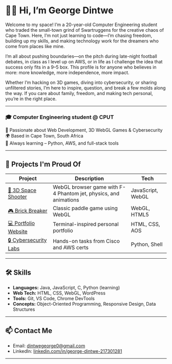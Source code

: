 # 👋🏽 Hi, I’m George Dintwe

Welcome to my space! I’m a 20-year-old Computer Engineering student who traded the small-town grind of Swartruggens for the creative chaos of Cape Town. Here, I’m not just learning to code—I’m chasing freedom, building up my skills, and making technology work for the dreamers who come from places like mine.

I’m all about pushing boundaries—on the pitch during late-night football debates, in class as I level up on AWS, or in life as I challenge the idea that success only fits in a 9–5 box. This profile is for anyone who believes in more: more knowledge, more independence, more impact. 

Whether I’m hacking on 3D games, diving into cybersecurity, or sharing unfiltered stories, I’m here to inspire, question, and break a few molds along the way. If you care about family, freedom, and making tech personal, you’re in the right place.

---

### 🎓 Computer Engineering student @ CPUT  
🧠 Passionate about Web Development, 3D WebGL Games & Cybersecurity  
🌍 Based in Cape Town, South Africa  
🚀 Always learning – Python, AWS, and full-stack tools

---

## 💼 Projects I'm Proud Of

| Project | Description | Tech |
|--------|-------------|------|
| [🚀 3D Space Shooter](https://github.com/graham-drizzy05/space-shooter-webgl) | WebGL browser game with F-4 Phantom jet, physics, and animations | JavaScript, WebGL |
| [🎮 Brick Breaker](https://github.com/graham-drizzy05/brick-breaker) | Classic paddle game using WebGL | WebGL, HTML5 |
| [💻 Portfolio Website](https://graham-drizzy05.github.io/portfolio-site) | Terminal-inspired personal portfolio | HTML, CSS, AOS |
| [🔒 Cybersecurity Labs](https://github.com/graham-drizzy05/cybersecurity-course) | Hands-on tasks from Cisco and AWS certs | Python, Shell |

---

## 🛠 Skills

- **Languages:** Java, JavaScript, C, Python (learning)
- **Web Tech:** HTML, CSS, WebGL, WordPress
- **Tools:** Git, VS Code, Chrome DevTools
- **Concepts:** Object-Oriented Programming, Responsive Design, Data Structures

---

## 📫 Contact Me

- Email: [dintwegeorge0@gmail.com](mailto:dintwegeorge0@gmail.com)
- LinkedIn: [linkedin.com/in/george-dintwe-217301281](https://www.linkedin.com/in/george-itumeleng-dintwe-217301281)

---

<!--
**graham-drizzy05/graham-drizzy05** is a ✨ special ✨ repository because its `README.md` (this file) appears on your GitHub profile.
-->
